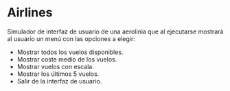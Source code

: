 # Airlines

Simulador de interfaz de usuario de una aerolinia que al ejecutarse mostrará al usuario un menú con las opciones a elegir:

- Mostrar todos los vuelos disponibles.
- Mostrar coste medio de los vuelos.
- Mostrar vuelos con escala.
- Mostrar los últimos 5 vuelos.
- Salir de la interfaz de usuario.